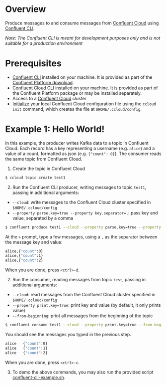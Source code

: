 # Overview

Produce messages to and consume messages from [Confluent Cloud](https://www.confluent.io/confluent-cloud/) using [Confluent CLI](https://docs.confluent.io/current/cli/index.html).

*Note: The Confluent CLI is meant for development purposes only and is not suitable for a production environment*


# Prerequisites

* [Confluent CLI](https://docs.confluent.io/current/cli/installing.html) installed on your machine. It is provided as part of the [Confluent Platform download](https://www.confluent.io/download/).
* [Confluent Cloud CLI](https://docs.confluent.io/current/cloud/cli/install.html) installed on your machine. It is provided as part of the Confluent Platform package or may be installed separately.
* Access to a [Confluent Cloud](https://www.confluent.io/confluent-cloud/) cluster
* [Initialize](https://docs.confluent.io/current/cloud/cli/multi-cli.html#connect-ccloud-cli-to-a-cluster) your local Confluent Cloud configuration file using the `ccloud init` command, which creates the file at `$HOME/.ccloud/config`.


# Example 1: Hello World!

In this example, the producer writes Kafka data to a topic in Confluent Cloud. 
Each record has a key representing a username (e.g. `alice`) and a value of a count, formatted as json (e.g. `{"count": 0}`).
The consumer reads the same topic from Confluent Cloud.

1. Create the topic in Confluent Cloud

```bash
$ ccloud topic create test1
```

2. Run the Confluent CLI producer, writing messages to topic `test1`, passing in additional arguments:

* `--cloud`: write messages to the Confluent Cloud cluster specified in `$HOME/.ccloud/config`
* `--property parse.key=true --property key.separator=,`: pass key and value, separated by a comma

```bash
$ confluent produce test1 --cloud --property parse.key=true --property key.separator=,
```

At the `>` prompt, type a few messages, using a `,` as the separator between the message key and value:

```bash
alice,{"count":0}
alice,{"count":1}
alice,{"count":2}
```

When you are done, press `<ctrl>-d`.

2. Run the consumer, reading messages from topic `test`, passing in additional arguments:

* `--cloud`: read messages from the Confluent Cloud cluster specified in `$HOME/.ccloud/config`
* `--property print.key=true`: print key and value (by default, it only prints value)
* `--from-beginning`: print all messages from the beginning of the topic

```bash
$ confluent consume test1 --cloud --property print.key=true --from-beginning     
```

You should see the messages you typed in the previous step.

```bash
alice	{"count":0}
alice	{"count":1}
alice	{"count":2}
```

When you are done, press `<ctrl>-c`.

3. To demo the above commands, you may also run the provided script [confluent-cli-example.sh](confluent-cli-example.sh).
